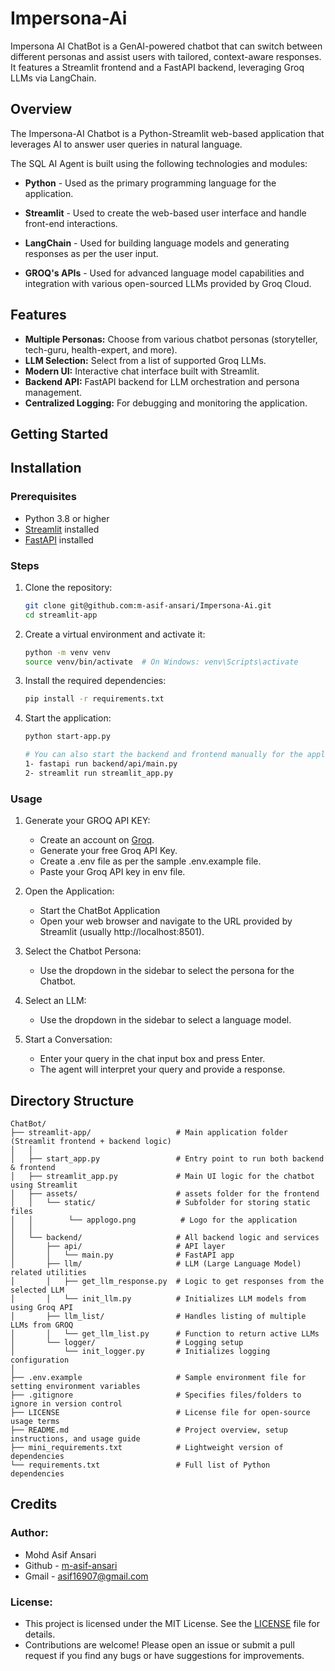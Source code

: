 # Impersona-Ai

Impersona AI ChatBot is a GenAI-powered chatbot that can switch between different personas and assist users with tailored, context-aware responses. It features a Streamlit frontend and a FastAPI backend, leveraging Groq LLMs via LangChain.

## Overview

The Impersona-AI Chatbot is a Python-Streamlit web-based application that leverages AI to answer user queries in natural language.

The SQL AI Agent is built using the following technologies and modules:
- **Python** - Used as the primary programming language for the application.

- **Streamlit** - Used to create the web-based user interface and handle front-end interactions.

- **LangChain** - Used for building language models and generating responses as per the user input.

- **GROQ's APIs** - Used for advanced language model capabilities and integration with various open-sourced LLMs provided by Groq Cloud.

## Features

- **Multiple Personas:** Choose from various chatbot personas (storyteller, tech-guru, health-expert, and more).
- **LLM Selection:** Select from a list of supported Groq LLMs.
- **Modern UI:** Interactive chat interface built with Streamlit.
- **Backend API:** FastAPI backend for LLM orchestration and persona management.
- **Centralized Logging:** For debugging and monitoring the application.


## Getting Started

## Installation

### Prerequisites

- Python 3.8 or higher
- [Streamlit](https://streamlit.io/) installed
- [FastAPI](https://fastapi.tiangolo.com/) installed

### Steps

1. Clone the repository:
   ```bash
   git clone git@github.com:m-asif-ansari/Impersona-Ai.git
   cd streamlit-app
   ```

2. Create a virtual environment and activate it:
    ```bash
    python -m venv venv
    source venv/bin/activate  # On Windows: venv\Scripts\activate
    ```

3. Install the required dependencies:
    ```bash 
    pip install -r requirements.txt
    ```

4. Start the application:
    ```bash
    python start-app.py

    # You can also start the backend and frontend manually for the application from the below commands
    1- fastapi run backend/api/main.py
    2- streamlit run streamlit_app.py

    ```

### Usage

1. Generate your GROQ API KEY:
    - Create an account on [Groq](https://groq.com).
    - Generate your free Groq API Key.
    - Create a .env file as per the sample .env.example file.
    - Paste your Groq API key in env file. 

2. Open the Application:
    - Start the ChatBot Application
    - Open your web browser and navigate to the URL provided by Streamlit (usually http://localhost:8501).

2. Select the Chatbot Persona:
    - Use the dropdown in the sidebar to select the persona for the Chatbot.

3. Select an LLM:
    - Use the dropdown in the sidebar to select a language model.

4. Start a Conversation:
    - Enter your query in the chat input box and press Enter.
    - The agent will interpret your query and provide a response.


## Directory Structure

```
ChatBot/
├── streamlit-app/                   # Main application folder (Streamlit frontend + backend logic)
│   │
│   ├── start_app.py                 # Entry point to run both backend & frontend
│   ├── streamlit_app.py             # Main UI logic for the chatbot using Streamlit
│   ├── assets/                      # assets folder for the frontend
│   │   └── static/                  # Subfolder for storing static files
│   │        └── applogo.png          # Logo for the application
│   │
│   └── backend/                     # All backend logic and services
│       ├── api/                     # API layer
│       │   └── main.py              # FastAPI app
│       ├── llm/                     # LLM (Large Language Model) related utilities
│       │   ├── get_llm_response.py  # Logic to get responses from the selected LLM
│       │   └── init_llm.py          # Initializes LLM models from using Groq API
│       ├── llm_list/                # Handles listing of multiple LLMs from GROQ
│       │   └── get_llm_list.py      # Function to return active LLMs
│       └── logger/                  # Logging setup
│           └── init_logger.py       # Initializes logging configuration
│
├── .env.example                     # Sample environment file for setting environment variables
├── .gitignore                       # Specifies files/folders to ignore in version control
├── LICENSE                          # License file for open-source usage terms
├── README.md                        # Project overview, setup instructions, and usage guide
├── mini_requirements.txt            # Lightweight version of dependencies
└── requirements.txt                 # Full list of Python dependencies
```


## Credits

### Author:
- Mohd Asif Ansari 
- Github - [m-asif-ansari](https://github.com/m-asif-ansari)
- Gmail - [asif16907@gmail.com](mailto:asif16907@gmail.com)

### License:
- This project is licensed under the MIT License. See the [LICENSE](https://github.com/m-asif-ansari/Impersona-Ai/blob/main/LICENSE) file for details.
- Contributions are welcome! Please open an issue or submit a pull request if you find any bugs or have suggestions for improvements.